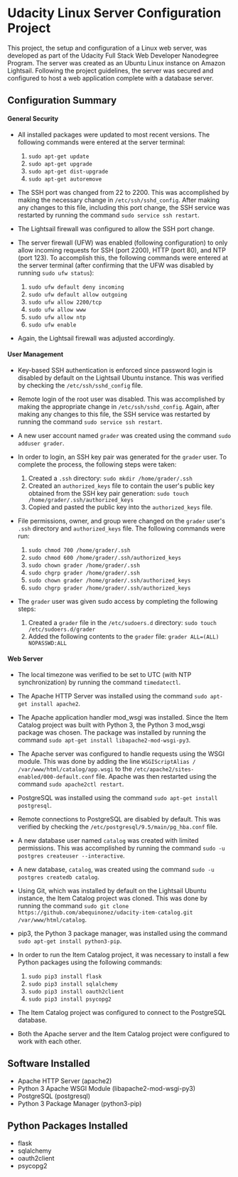 # Udacity Linux Server Configuration Project

This project, the setup and configuration of a Linux web server, was developed as part of the Udacity Full Stack Web Developer Nanodegree Program. The server was created as an Ubuntu Linux instance on Amazon Lightsail. Following the project guidelines, the server was secured and configured to host a web application complete with a database server.

## Configuration Summary

#### General Security

* All installed packages were updated to most recent versions. The following commands were entered at the server terminal:
    1. ```sudo apt-get update```
    2. ```sudo apt-get upgrade```
    3. ```sudo apt-get dist-upgrade```
    4. ```sudo apt-get autoremove```

* The SSH port was changed from 22 to 2200. This was accomplished by making the necessary change in ```/etc/ssh/sshd_config```. After making any changes to this file, including this port change, the SSH service was restarted by running the command ```sudo service ssh restart```.

* The Lightsail firewall was configured to allow the SSH port change.

* The server firewall (UFW) was enabled (following configuration) to only allow incoming requests for SSH (port 2200), HTTP (port 80), and NTP (port 123). To accomplish this, the following commands were entered at the server terminal (after confirming that the UFW was disabled by running ```sudo ufw status```):
    1. ```sudo ufw default deny incoming```
    2. ```sudo ufw default allow outgoing```
    3. ```sudo ufw allow 2200/tcp```
    4. ```sudo ufw allow www```
    5. ```sudo ufw allow ntp```
    6. ```sudo ufw enable```

* Again, the Lightsail firewall was adjusted accordingly.

#### User Management

* Key-based SSH authentication is enforced since password login is disabled by default on the Lightsail Ubuntu instance. This was verified by checking the ```/etc/ssh/sshd_config``` file.

* Remote login of the root user was disabled. This was accomplished by making the appropriate change in ```/etc/ssh/sshd_config```. Again, after making any changes to this file, the SSH service was restarted by running the command ```sudo service ssh restart```.

* A new user account named ```grader``` was created using the command ```sudo adduser grader```.

* In order to login, an SSH key pair was generated for the ```grader``` user. To complete the process, the following steps were taken:
    1. Created a ```.ssh``` directory: ```sudo mkdir /home/grader/.ssh```
    2. Created an ```authorized_keys``` file to contain the user's public key obtained from the SSH key pair generation: ```sudo touch /home/grader/.ssh/authorized_keys```
    3. Copied and pasted the public key into the ```authorized_keys``` file.

* File permissions, owner, and group were changed on the ```grader``` user's ```.ssh``` directory and ```authorized_keys``` file. The following commands were run:
    1. ```sudo chmod 700 /home/grader/.ssh```
    2. ```sudo chmod 600 /home/grader/.ssh/authorized_keys```
    3. ```sudo chown grader /home/grader/.ssh```
    4. ```sudo chgrp grader /home/grader/.ssh```
    5. ```sudo chown grader /home/grader/.ssh/authorized_keys```
    6. ```sudo chgrp grader /home/grader/.ssh/authorized_keys```

* The ```grader``` user was given sudo access by completing the following steps:
    1. Created a ```grader``` file in the ```/etc/sudoers.d``` directory: ```sudo touch /etc/sudoers.d/grader```
    2. Added the following contents to the ```grader``` file: ```grader ALL=(ALL) NOPASSWD:ALL```

#### Web Server

* The local timezone was verified to be set to UTC (with NTP synchronization) by running the command ```timedatectl```.

* The Apache HTTP Server was installed using the command ```sudo apt-get install apache2```.

* The Apache application handler mod_wsgi was installed. Since the Item Catalog project was built with Python 3, the Python 3 mod_wsgi package was chosen. The package was installed by running the command ```sudo apt-get install libapache2-mod-wsgi-py3```.

* The Apache server was configured to handle requests using the WSGI module. This was done by adding the line ```WSGIScriptAlias / /var/www/html/catalog/app.wsgi``` to the ```/etc/apache2/sites-enabled/000-default.conf``` file. Apache was then restarted using the command ```sudo apache2ctl restart```.

* PostgreSQL was installed using the command ```sudo apt-get install postgresql```.

* Remote connections to PostgreSQL are disabled by default. This was verified by checking the ```/etc/postgresql/9.5/main/pg_hba.conf``` file.

* A new database user named ```catalog``` was created with limited permissions. This was accomplished by running the command ```sudo -u postgres createuser --interactive```.

* A new database, ```catalog```, was created using the command ```sudo -u postgres createdb catalog```.

* Using Git, which was installed by default on the Lightsail Ubuntu instance, the Item Catalog project was cloned. This was done by running the command ```sudo git clone https://github.com/abequinonez/udacity-item-catalog.git /var/www/html/catalog```.

* pip3, the Python 3 package manager, was installed using the command ```sudo apt-get install python3-pip```.

* In order to run the Item Catalog project, it was necessary to install a few Python packages using the following commands:
    1. ```sudo pip3 install flask```
    2. ```sudo pip3 install sqlalchemy```
    3. ```sudo pip3 install oauth2client```
    4. ```sudo pip3 install psycopg2```

* The Item Catalog project was configured to connect to the PostgreSQL database.

* Both the Apache server and the Item Catalog project were configured to work with each other.

## Software Installed

* Apache HTTP Server (apache2)
* Python 3 Apache WSGI Module (libapache2-mod-wsgi-py3)
* PostgreSQL (postgresql)
* Python 3 Package Manager (python3-pip)

## Python Packages Installed

* flask
* sqlalchemy
* oauth2client
* psycopg2